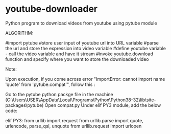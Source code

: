 # youtube-downloader
Python program to download videos from youtube using pytube module

ALGORITHM:

#import pytube
#store user input of youtube url into URL variable
#parse the url and store the expression into video variable
#define youtube variable - call the video variable and have it stream
#invoke youtube.download function and specify where you want to store the downloaded video

Note:

Upon execution, if you come across error "ImportError: cannot import name 'quote' from 'pytube.compat'", follow this :

Go to the pytube python packge file in the machine (C:\Users\USER\AppData\Local\Programs\Python\Python38-32\lib\site-packages\pytube)
Open compat.py
  Under elif PY3 module, add the below code:

elif PY3:
    from urllib import request
    from urllib.parse import quote, urlencode, parse_qsl, unquote
    from urllib.request import urlopen
